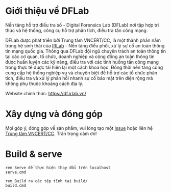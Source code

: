 # Giới thiệu về DFLab

Nền tảng hỗ trợ điều tra số - Digital Forensics Lab (DFLab) nơi tập hợp tri thức và hệ thống, công cụ hỗ trợ phân tích, điều tra tấn công mạng.

DFLab được phát triển bởi Trung tâm VNCERT/CC, là một thành phần nằm trong hệ sinh thái của [IRLab](https://irlab.vn/) - Nền tảng điều phối, xử lý sự cố an toàn thông tin mạng quốc gia.
Thông qua DFLab đội ngũ chuyên trách an toàn thông tin tại các cơ quan, tổ chức, doanh nghiệp và cộng đồng an toàn thông tin được huấn luyện các kỹ năng, điều tra với các tình huống tấn công mạng trong thực tế được tái hiện lại một cách khoa học.
Đồng thời nền tảng cũng cung cấp hệ thống nghiệp vụ và chuyên biệt để hỗ trợ các tổ chức phân tích, điều tra và xử lý phản hồi nhanh sự cố bảo mật trên diện rộng mà không phụ thuộc khoảng cách địa lý.

Website chính thức: https://df.irlab.vn/

# Xây dựng và đóng góp
Mọi góp ý, đóng góp về sản phẩm, vui lòng tạo một [Issue](https://github.com/VNCERT-CC/digital-forensics-lab-frontend/issues) hoặc liên hệ [Trung tâm VNCERT/CC](https://vncert.vn). Trân trọng cảm ơn!

# Build & serve
```
rem Serve để thực hiện thay đổi trên localhost
serve.cmd

rem Build ra các tệp tĩnh tại build/
build.cmd
```

